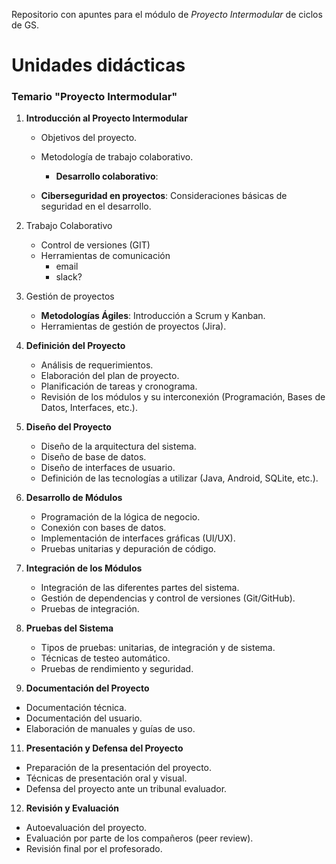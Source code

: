 Repositorio con apuntes para el módulo de *Proyecto Intermodular* de ciclos de GS.

# Unidades didácticas

### Temario "Proyecto Intermodular"

1. **Introducción al Proyecto Intermodular**
   - Objetivos del proyecto.
   - Metodología de trabajo colaborativo.
     - **Desarrollo colaborativo**: 


   - **Ciberseguridad en proyectos**: Consideraciones básicas de seguridad en el desarrollo.

1. Trabajo Colaborativo
	- Control de versiones (GIT)
	- Herramientas de comunicación
		- email
		- slack?

3. Gestión de proyectos
	 - **Metodologías Ágiles**: Introducción a Scrum y Kanban.
	- Herramientas de gestión de proyectos (Jira).



5. **Definición del Proyecto**
   - Análisis de requerimientos.
   - Elaboración del plan de proyecto.
   - Planificación de tareas y cronograma.
   - Revisión de los módulos y su interconexión (Programación, Bases de Datos, Interfaces, etc.).

6. **Diseño del Proyecto**
   - Diseño de la arquitectura del sistema.
   - Diseño de base de datos.
   - Diseño de interfaces de usuario.
   - Definición de las tecnologías a utilizar (Java, Android, SQLite, etc.).

7. **Desarrollo de Módulos**
   - Programación de la lógica de negocio.
   - Conexión con bases de datos.
   - Implementación de interfaces gráficas (UI/UX).
   - Pruebas unitarias y depuración de código.

8. **Integración de los Módulos**
   - Integración de las diferentes partes del sistema.
   - Gestión de dependencias y control de versiones (Git/GitHub).
   - Pruebas de integración.

9. **Pruebas del Sistema**
   - Tipos de pruebas: unitarias, de integración y de sistema.
   - Técnicas de testeo automático.
   - Pruebas de rendimiento y seguridad.

10. **Documentación del Proyecto**
   - Documentación técnica.
   - Documentación del usuario.
   - Elaboración de manuales y guías de uso.

11. **Presentación y Defensa del Proyecto**
   - Preparación de la presentación del proyecto.
   - Técnicas de presentación oral y visual.
   - Defensa del proyecto ante un tribunal evaluador.

12. **Revisión y Evaluación**
   - Autoevaluación del proyecto.
   - Evaluación por parte de los compañeros (peer review).
   - Revisión final por el profesorado.


